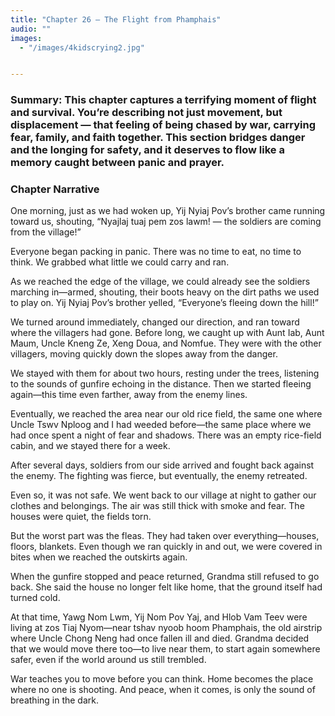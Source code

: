 ```yaml
---
title: "Chapter 26 — The Flight from Phamphais"
audio: ""
images:
  - "/images/4kidscrying2.jpg"


---
```


### Summary: This chapter captures a terrifying moment of flight and survival. You’re describing not just movement, but displacement — that feeling of being chased by war, carrying fear, family, and faith together. This section bridges danger and the longing for safety, and it deserves to flow like a memory caught between panic and prayer.

### Chapter Narrative

One morning, just as we had woken up, Yij Nyiaj Pov’s brother came running toward us, shouting,
“Nyajlaj tuaj pem zos lawm! — the soldiers are coming from the village!”

Everyone began packing in panic. There was no time to eat, no time to think. We grabbed what little we could carry and ran.

As we reached the edge of the village, we could already see the soldiers marching in—armed, shouting, their boots heavy on the dirt paths we used to play on. Yij Nyiaj Pov’s brother yelled, “Everyone’s fleeing down the hill!”

We turned around immediately, changed our direction, and ran toward where the villagers had gone. Before long, we caught up with Aunt Iab, Aunt Maum, Uncle Kneng Ze, Xeng Doua, and Nomfue. They were with the other villagers, moving quickly down the slopes away from the danger.

We stayed with them for about two hours, resting under the trees, listening to the sounds of gunfire echoing in the distance. Then we started fleeing again—this time even farther, away from the enemy lines.

Eventually, we reached the area near our old rice field, the same one where Uncle Tswv Nploog and I had weeded before—the same place where we had once spent a night of fear and shadows. There was an empty rice-field cabin, and we stayed there for a week.

After several days, soldiers from our side arrived and fought back against the enemy. The fighting was fierce, but eventually, the enemy retreated.

Even so, it was not safe. We went back to our village at night to gather our clothes and belongings. The air was still thick with smoke and fear. The houses were quiet, the fields torn.

But the worst part was the fleas. They had taken over everything—houses, floors, blankets. Even though we ran quickly in and out, we were covered in bites when we reached the outskirts again.

When the gunfire stopped and peace returned, Grandma still refused to go back. She said the house no longer felt like home, that the ground itself had turned cold.

At that time, Yawg Nom Lwm, Yij Nom Pov Yaj, and Hlob Vam Teev were living at zos Tiaj Nyom—near tshav nyoob hoom Phamphais, the old airstrip where Uncle Chong Neng had once fallen ill and died. Grandma decided that we would move there too—to live near them, to start again somewhere safer, even if the world around us still trembled.

War teaches you to move before you can think. Home becomes the place where no one is shooting. And peace, when it comes, is only the sound of breathing in the dark.